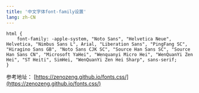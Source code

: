 ```yaml
---
title: '中文字体font-family设置'
lang: zh-CN
---
```


```
html {
    font-family: -apple-system, "Noto Sans", "Helvetica Neue", Helvetica, "Nimbus Sans L", Arial, "Liberation Sans", "PingFang SC", "Hiragino Sans GB", "Noto Sans CJK SC", "Source Han Sans SC", "Source Han Sans CN", "Microsoft YaHei", "Wenquanyi Micro Hei", "WenQuanYi Zen Hei", "ST Heiti", SimHei, "WenQuanYi Zen Hei Sharp", sans-serif;
}
```

参考地址： [https://zenozeng.github.io/fonts.css/](https://zenozeng.github.io/fonts.css/)